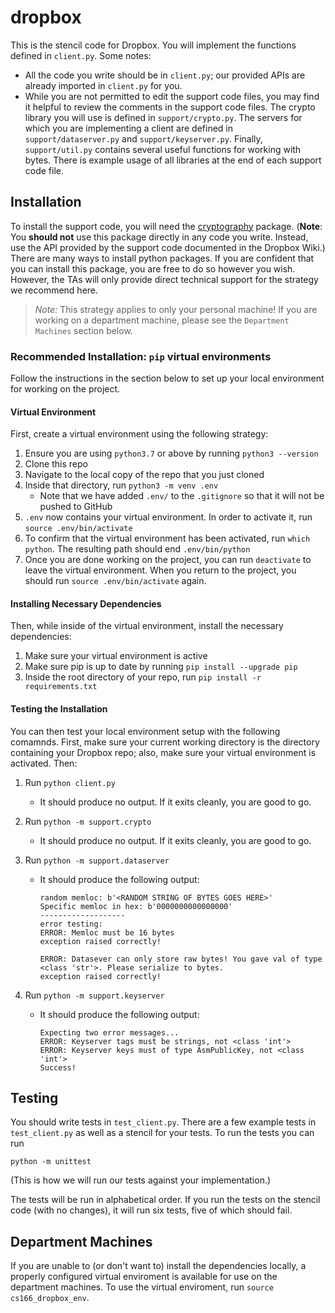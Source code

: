 # dropbox

This is the stencil code for Dropbox. You will implement the functions defined in `client.py`. Some notes:

- All the code you write should be in `client.py`; our provided APIs are already imported in `client.py` for you. 
- While you are not permitted to edit the support code files, you may find it helpful to review the comments in the support code files. The crypto library you will use is defined in `support/crypto.py`. The servers for which you are implementing a client are defined in `support/dataserver.py` and `support/keyserver.py`. Finally, `support/util.py` contains several useful functions for working with bytes. There is example usage of all libraries at the end of each support code file. 

## Installation

To install the support code, you will need the [cryptography](https://cryptography.io/en/latest/) package. (**Note**: You **should not** use this package directly in any code you write. Instead, use the API provided by the support code documented in the Dropbox Wiki.) There are many ways to install python packages. If you are confident that you can install this package, you are free to do so however you wish. However, the TAs will only provide direct technical support for the strategy we recommend here.

> *Note:* This strategy applies to only your personal machine! If you are working on a department machine, please see the `Department Machines` section below.

### Recommended Installation: `pip` virtual environments

Follow the instructions in the section below to set up your local environment for working on the project.

#### Virtual Environment

First, create a virtual environment using the following strategy:

1. Ensure you are using `python3.7` or above by running `python3 --version`
2. Clone this repo 
3. Navigate to the local copy of the repo that you just cloned
4. Inside that directory, run `python3 -m venv .env`
	- Note that we have added `.env/` to the `.gitignore` so that it will not be pushed to GitHub 
5. `.env` now contains your virtual environment. In order to activate it, run `source .env/bin/activate`
6. To confirm that the virtual environment has been activated, run `which python`. The resulting path should end `.env/bin/python`
7. Once you are done working on the project, you can run `deactivate` to leave the virtual environment. When you return to the project, you should run `source .env/bin/activate` again. 

#### Installing Necessary Dependencies

Then, while inside of the virtual environment, install the necessary dependencies:

1. Make sure your virtual environment is active
2. Make sure pip is up to date by running `pip install --upgrade pip`
3. Inside the root directory of your repo, run `pip install -r requirements.txt`

#### Testing the Installation

You can then test your local environment setup with the following comamnds. First, make sure your current working directory is the directory containing your Dropbox repo; also, make sure your virtual environment is activated. Then:

1. Run `python client.py`

	- It should produce no output. If it exits cleanly, you are good to go.

2. Run `python -m support.crypto`

	- It should produce no output. If it exits cleanly, you are good to go.

3. Run `python -m support.dataserver`

	- It should produce the following output:

		```
		random memloc: b'<RANDOM STRING OF BYTES GOES HERE>'
		Specific memloc in hex: b'0000000000000000'
		-------------------
		error testing:
		ERROR: Memloc must be 16 bytes
		exception raised correctly!
		
		ERROR: Datasever can only store raw bytes! You gave val of type <class 'str'>. Please serialize to bytes.
		exception raised correctly!
		```

4. Run `python -m support.keyserver`

	- It should produce the following output:

		```
		Expecting two error messages...
		ERROR: Keyserver tags must be strings, not <class 'int'>
		ERROR: Keyserver keys must of type AsmPublicKey, not <class 'int'>
		Success!
		```



## Testing

You should write tests in `test_client.py`. There are a few example tests in `test_client.py` as well as a stencil for your tests. To run the tests you can run 

```
python -m unittest
```

(This is how we will run our tests against your implementation.)

The tests will be run in alphabetical order. If you run the tests on the stencil code (with no changes), it will run six tests, five of which should fail. 

## Department Machines

If you are unable to (or don't want to) install the dependencies locally, a properly configured virtual enviroment is available for use on the department machines. To use the virtual enviroment, run `source cs166_dropbox_env`. 
